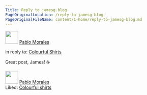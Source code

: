 ```yaml
---
Title: Reply to jamesg.blog
PageOriginalLocation: /reply-to-jamesg-blog
PageOriginalFileName: content/1-home/reply-to-jamesg-blog.md
---
```

<div class="h-entry">
    <div class="u-author h-card">
      <img src="https://lifeofpablo.com/media/images/profilepic/pabs-cropped.jpg" class="u-photo" width="40">
      <a href="https://lifeofpablo.com/" class="u-url p-name">Pablo Morales</a>
    <p>in reply to: <a class="u-in-reply-to" href="https://jamesg.blog/2023/06/14/colourful-shirts/">Colourful Shirts</a></p>
    <p class="e-content">Great post, James! ☕</p>
</div>
</div>

<div class="h-entry">
    <div class="u-author h-card">
      <img src="https://lifeofpablo.com/media/images/profilepic/pabs-cropped.jpg" class="u-photo" width="40">
      <a href="https://lifeofpablo.com/" class="u-url p-name">Pablo Morales</a>
    </div>
 Liked: <a class="u-like-of" href="https://jamesg.blog/2023/06/14/colourful-shirts/">Colourful shirts</a>
</div>
